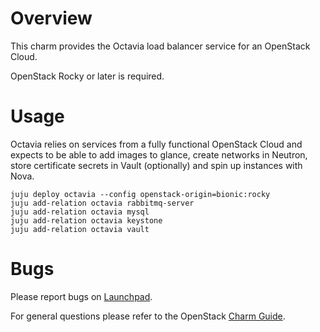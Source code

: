 # Overview

This charm provides the Octavia load balancer service for an OpenStack Cloud.

OpenStack Rocky or later is required.

# Usage

Octavia relies on services from a fully functional OpenStack Cloud and expects
to be able to add images to glance, create networks in Neutron, store
certificate secrets in Vault (optionally) and spin up instances with Nova.

    juju deploy octavia --config openstack-origin=bionic:rocky
    juju add-relation octavia rabbitmq-server
    juju add-relation octavia mysql
    juju add-relation octavia keystone
    juju add-relation octavia vault

# Bugs

Please report bugs on [Launchpad](https://bugs.launchpad.net/charm-octavia/+filebug).

For general questions please refer to the OpenStack [Charm Guide](https://docs.openstack.org/charm-guide/latest/).
